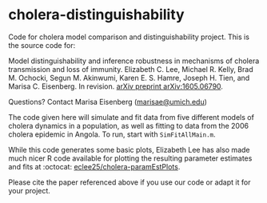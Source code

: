 # cholera-distinguishability
Code for cholera model comparison and distinguishability project. This is the source code for:

Model distinguishability and inference robustness in mechanisms of cholera transmission and loss of immunity. Elizabeth C. Lee, Michael R. Kelly, Brad M. Ochocki, Segun M. Akinwumi, Karen E. S. Hamre, Joseph H. Tien, and Marisa C. Eisenberg. In revision. [arXiv preprint arXiv:1605.06790](http://arxiv.org/abs/1605.06790).

Questions? Contact Marisa Eisenberg (marisae@umich.edu)

The code given here will simulate and fit data from five different models of cholera dynamics in a population, as well as fitting to data from the 2006 cholera epidemic in Angola. To run, start with `SimFitAllMain.m`. 

While this code generates some basic plots, Elizabeth Lee has also made much nicer R code available for plotting the resulting parameter estimates and fits at :octocat: [eclee25/cholera-paramEstPlots](https://github.com/eclee25/cholera-paramEstPlots). 

Please cite the paper referenced above if you use our code or adapt it for your project. 
